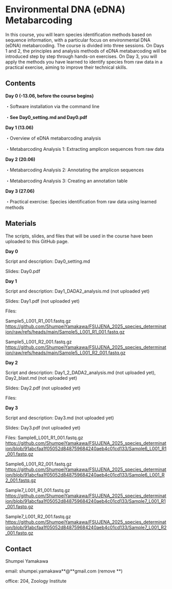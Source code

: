 # Environmental DNA (eDNA) Metabarcoding 

In this course, you will learn species identification methods based on sequence information, with a particular focus on environmental DNA (eDNA) metabarcoding. The course is divided into three sessions. On Days 1 and 2, the principles and analysis methods of eDNA metabarcoding will be introduced step by step through hands-on exercises. On Day 3, you will apply the methods you have learned to identify species from raw data in a practical exercise, aiming to improve their technical skills.


## Contents

**Day 0 (-13.06, before the course begins)**

・Software installation via the command line

・**See Day0_setting.md and Day0.pdf**

**Day 1 (13.06)**

・Overview of eDNA metabarcoding analysis

・Metabarcoding Analysis 1: Extracting amplicon sequences from raw data

**Day 2 (20.06)**

・Metabarcoding Analysis 2: Annotating the amplicon sequences

・Metabarcoding Analysis 3: Creating an annotation table

**Day 3 (27.06)**

・Practical exercise: Species identification from raw data using learned methods



## Materials

The scripts, slides, and files that will be used in the course have been uploaded to this GitHub page. 

**Day 0**

Script and description: Day0_setting.md

Slides: Day0.pdf


**Day 1**

Script and description: Day1_DADA2_analysis.md (not uploaded yet)

Slides: Day1.pdf (not uploaded yet)

Files:

Sample5_L001_R1_001.fastq.gz
https://github.com/ShumpeiYamakawa/FSUJENA_2025_species_determination/raw/refs/heads/main/Sample5_L001_R1_001.fastq.gz


Sample5_L001_R2_001.fastq.gz
https://github.com/ShumpeiYamakawa/FSUJENA_2025_species_determination/raw/refs/heads/main/Sample5_L001_R2_001.fastq.gz


**Day 2** 

Script and description: Day1_2_DADA2_analysis.md (not uploaded yet), Day2_blast.md (not uploaded yet)

Slides: Day2.pdf (not uploaded yet)

Files:


**Day 3**

Script and description: Day3.md (not uploaded yet)

Slides: Day3.pdf (not uploaded yet)

Files:
Sample6_L001_R1_001.fastq.gz
https://github.com/ShumpeiYamakawa/FSUJENA_2025_species_determination/blob/91abcfaa1f05052d848759684240aeb4c01cd133/Sample6_L001_R1_001.fastq.gz

Sample6_L001_R2_001.fastq.gz
https://github.com/ShumpeiYamakawa/FSUJENA_2025_species_determination/blob/91abcfaa1f05052d848759684240aeb4c01cd133/Sample6_L001_R2_001.fastq.gz

Sample7_L001_R1_001.fastq.gz
https://github.com/ShumpeiYamakawa/FSUJENA_2025_species_determination/blob/91abcfaa1f05052d848759684240aeb4c01cd133/Sample7_L001_R1_001.fastq.gz

Sample7_L001_R2_001.fastq.gz
https://github.com/ShumpeiYamakawa/FSUJENA_2025_species_determination/blob/91abcfaa1f05052d848759684240aeb4c01cd133/Sample7_L001_R2_001.fastq.gz



## Contact
Shumpei Yamakawa

email: shumpei.yamakawa**@**gmail.com (remove **)

office: 204, Zoology Institute





